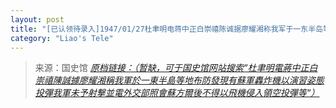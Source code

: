 ```yaml
---
layout: post
title: "[已认领待录入]1947/01/27杜聿明电蒋中正白崇禧陈诚据廖耀湘称我军于一东半岛等地布防发现有苏军轰炸机以演习姿态投弹我军未予射击并电外交部照会苏方尔后不得以飞机侵入领空投弹等"
category: "Liao's Tele"
---
```



> 来源：国史馆 [*原档链接：（暂缺，可于国史馆网站搜索“杜聿明電蔣中正白崇禧陳誠據廖耀湘稱我軍於一東半島等地布防發現有蘇軍轟炸機以演習姿態投彈我軍未予射擊並電外交部照會蘇方爾後不得以飛機侵入領空投彈等“）*]()

